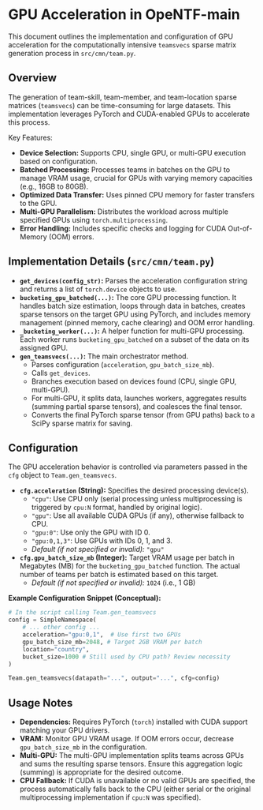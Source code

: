 # GPU Acceleration in OpeNTF-main

This document outlines the implementation and configuration of GPU acceleration for the computationally intensive `teamsvecs` sparse matrix generation process in `src/cmn/team.py`.

## Overview

The generation of team-skill, team-member, and team-location sparse matrices (`teamsvecs`) can be time-consuming for large datasets. This implementation leverages PyTorch and CUDA-enabled GPUs to accelerate this process.

Key Features:

- **Device Selection:** Supports CPU, single GPU, or multi-GPU execution based on configuration.
- **Batched Processing:** Processes teams in batches on the GPU to manage VRAM usage, crucial for GPUs with varying memory capacities (e.g., 16GB to 80GB).
- **Optimized Data Transfer:** Uses pinned CPU memory for faster transfers to the GPU.
- **Multi-GPU Parallelism:** Distributes the workload across multiple specified GPUs using `torch.multiprocessing`.
- **Error Handling:** Includes specific checks and logging for CUDA Out-of-Memory (OOM) errors.

## Implementation Details (`src/cmn/team.py`)

- **`get_devices(config_str)`:** Parses the acceleration configuration string and returns a list of `torch.device` objects to use.
- **`bucketing_gpu_batched(...)`:** The core GPU processing function. It handles batch size estimation, loops through data in batches, creates sparse tensors on the target GPU using PyTorch, and includes memory management (pinned memory, cache clearing) and OOM error handling.
- **`_bucketing_worker(...)`:** A helper function for multi-GPU processing. Each worker runs `bucketing_gpu_batched` on a subset of the data on its assigned GPU.
- **`gen_teamsvecs(...)`:** The main orchestrator method.
  - Parses configuration (`acceleration`, `gpu_batch_size_mb`).
  - Calls `get_devices`.
  - Branches execution based on devices found (CPU, single GPU, multi-GPU).
  - For multi-GPU, it splits data, launches workers, aggregates results (summing partial sparse tensors), and coalesces the final tensor.
  - Converts the final PyTorch sparse tensor (from GPU paths) back to a SciPy sparse matrix for saving.

## Configuration

The GPU acceleration behavior is controlled via parameters passed in the `cfg` object to `Team.gen_teamsvecs`.

- **`cfg.acceleration` (String):** Specifies the desired processing device(s).
  - `"cpu"`: Use CPU only (serial processing unless multiprocessing is triggered by `cpu:N` format, handled by original logic).
  - `"gpu"`: Use all available CUDA GPUs (if any), otherwise fallback to CPU.
  - `"gpu:0"`: Use only the GPU with ID 0.
  - `"gpu:0,1,3"`: Use GPUs with IDs 0, 1, and 3.
  - _Default (if not specified or invalid):_ `"gpu"`
- **`cfg.gpu_batch_size_mb` (Integer):** Target VRAM usage per batch in Megabytes (MB) for the `bucketing_gpu_batched` function. The actual number of teams per batch is estimated based on this target.
  - _Default (if not specified or invalid):_ `1024` (i.e., 1 GB)

**Example Configuration Snippet (Conceptual):**

```python
# In the script calling Team.gen_teamsvecs
config = SimpleNamespace(
    # ... other config ...
    acceleration="gpu:0,1",  # Use first two GPUs
    gpu_batch_size_mb=2048, # Target 2GB VRAM per batch
    location="country",
    bucket_size=1000 # Still used by CPU path? Review necessity
)

Team.gen_teamsvecs(datapath="...", output="...", cfg=config)
```

## Usage Notes

- **Dependencies:** Requires PyTorch (`torch`) installed with CUDA support matching your GPU drivers.
- **VRAM:** Monitor GPU VRAM usage. If OOM errors occur, decrease `gpu_batch_size_mb` in the configuration.
- **Multi-GPU:** The multi-GPU implementation splits teams across GPUs and sums the resulting sparse tensors. Ensure this aggregation logic (summing) is appropriate for the desired outcome.
- **CPU Fallback:** If CUDA is unavailable or no valid GPUs are specified, the process automatically falls back to the CPU (either serial or the original multiprocessing implementation if `cpu:N` was specified).
